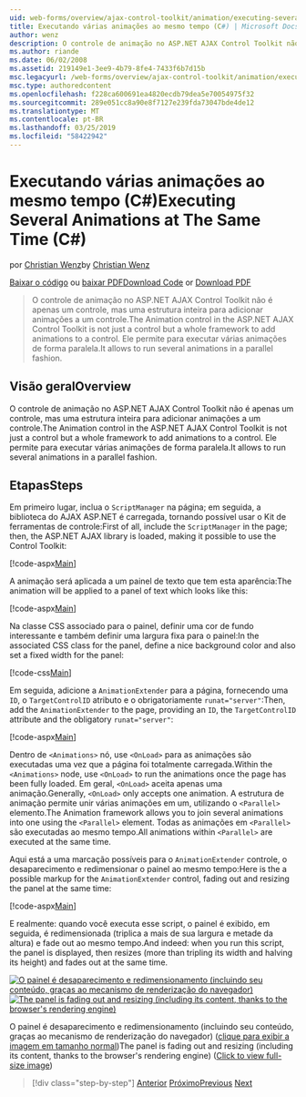 ```yaml
---
uid: web-forms/overview/ajax-control-toolkit/animation/executing-several-animations-at-the-same-time-cs
title: Executando várias animações ao mesmo tempo (C#) | Microsoft Docs
author: wenz
description: O controle de animação no ASP.NET AJAX Control Toolkit não é apenas um controle, mas uma estrutura inteira para adicionar animações a um controle. Ele permite para executar severa...
ms.author: riande
ms.date: 06/02/2008
ms.assetid: 219149e1-3ee9-4b79-8fe4-7433f6b7d15b
msc.legacyurl: /web-forms/overview/ajax-control-toolkit/animation/executing-several-animations-at-the-same-time-cs
msc.type: authoredcontent
ms.openlocfilehash: f228ca600691ea4820ecdb79dea5e70054975f32
ms.sourcegitcommit: 289e051cc8a90e8f7127e239fda73047bde4de12
ms.translationtype: MT
ms.contentlocale: pt-BR
ms.lasthandoff: 03/25/2019
ms.locfileid: "58422942"
---
```

<a name="executing-several-animations-at-the-same-time-c"></a><span data-ttu-id="6dfba-104">Executando várias animações ao mesmo tempo (C#)</span><span class="sxs-lookup"><span data-stu-id="6dfba-104">Executing Several Animations at The Same Time (C#)</span></span>
====================
<span data-ttu-id="6dfba-105">por [Christian Wenz](https://github.com/wenz)</span><span class="sxs-lookup"><span data-stu-id="6dfba-105">by [Christian Wenz](https://github.com/wenz)</span></span>

<span data-ttu-id="6dfba-106">[Baixar o código](http://download.microsoft.com/download/f/9/a/f9a26acd-8df4-4484-8a18-199e4598f411/Animation2.cs.zip) ou [baixar PDF](http://download.microsoft.com/download/6/7/1/6718d452-ff89-4d3f-a90e-c74ec2d636a3/animation2CS.pdf)</span><span class="sxs-lookup"><span data-stu-id="6dfba-106">[Download Code](http://download.microsoft.com/download/f/9/a/f9a26acd-8df4-4484-8a18-199e4598f411/Animation2.cs.zip) or [Download PDF](http://download.microsoft.com/download/6/7/1/6718d452-ff89-4d3f-a90e-c74ec2d636a3/animation2CS.pdf)</span></span>

> <span data-ttu-id="6dfba-107">O controle de animação no ASP.NET AJAX Control Toolkit não é apenas um controle, mas uma estrutura inteira para adicionar animações a um controle.</span><span class="sxs-lookup"><span data-stu-id="6dfba-107">The Animation control in the ASP.NET AJAX Control Toolkit is not just a control but a whole framework to add animations to a control.</span></span> <span data-ttu-id="6dfba-108">Ele permite para executar várias animações de forma paralela.</span><span class="sxs-lookup"><span data-stu-id="6dfba-108">It allows to run several animations in a parallel fashion.</span></span>


## <a name="overview"></a><span data-ttu-id="6dfba-109">Visão geral</span><span class="sxs-lookup"><span data-stu-id="6dfba-109">Overview</span></span>

<span data-ttu-id="6dfba-110">O controle de animação no ASP.NET AJAX Control Toolkit não é apenas um controle, mas uma estrutura inteira para adicionar animações a um controle.</span><span class="sxs-lookup"><span data-stu-id="6dfba-110">The Animation control in the ASP.NET AJAX Control Toolkit is not just a control but a whole framework to add animations to a control.</span></span> <span data-ttu-id="6dfba-111">Ele permite para executar várias animações de forma paralela.</span><span class="sxs-lookup"><span data-stu-id="6dfba-111">It allows to run several animations in a parallel fashion.</span></span>

## <a name="steps"></a><span data-ttu-id="6dfba-112">Etapas</span><span class="sxs-lookup"><span data-stu-id="6dfba-112">Steps</span></span>

<span data-ttu-id="6dfba-113">Em primeiro lugar, inclua o `ScriptManager` na página; em seguida, a biblioteca do AJAX ASP.NET é carregada, tornando possível usar o Kit de ferramentas de controle:</span><span class="sxs-lookup"><span data-stu-id="6dfba-113">First of all, include the `ScriptManager` in the page; then, the ASP.NET AJAX library is loaded, making it possible to use the Control Toolkit:</span></span>

[!code-aspx[Main](executing-several-animations-at-the-same-time-cs/samples/sample1.aspx)]

<span data-ttu-id="6dfba-114">A animação será aplicada a um painel de texto que tem esta aparência:</span><span class="sxs-lookup"><span data-stu-id="6dfba-114">The animation will be applied to a panel of text which looks like this:</span></span>

[!code-aspx[Main](executing-several-animations-at-the-same-time-cs/samples/sample2.aspx)]

<span data-ttu-id="6dfba-115">Na classe CSS associado para o painel, definir uma cor de fundo interessante e também definir uma largura fixa para o painel:</span><span class="sxs-lookup"><span data-stu-id="6dfba-115">In the associated CSS class for the panel, define a nice background color and also set a fixed width for the panel:</span></span>

[!code-css[Main](executing-several-animations-at-the-same-time-cs/samples/sample3.css)]

<span data-ttu-id="6dfba-116">Em seguida, adicione a `AnimationExtender` para a página, fornecendo uma `ID`, o `TargetControlID` atributo e o obrigatoriamente `runat="server"`:</span><span class="sxs-lookup"><span data-stu-id="6dfba-116">Then, add the `AnimationExtender` to the page, providing an `ID`, the `TargetControlID` attribute and the obligatory `runat="server"`:</span></span>

[!code-aspx[Main](executing-several-animations-at-the-same-time-cs/samples/sample4.aspx)]

<span data-ttu-id="6dfba-117">Dentro de `<Animations>` nó, use `<OnLoad>` para as animações são executadas uma vez que a página foi totalmente carregada.</span><span class="sxs-lookup"><span data-stu-id="6dfba-117">Within the `<Animations>` node, use `<OnLoad>` to run the animations once the page has been fully loaded.</span></span> <span data-ttu-id="6dfba-118">Em geral, `<OnLoad>` aceita apenas uma animação.</span><span class="sxs-lookup"><span data-stu-id="6dfba-118">Generally, `<OnLoad>` only accepts one animation.</span></span> <span data-ttu-id="6dfba-119">A estrutura de animação permite unir várias animações em um, utilizando o `<Parallel>` elemento.</span><span class="sxs-lookup"><span data-stu-id="6dfba-119">The Animation framework allows you to join several animations into one using the `<Parallel>` element.</span></span> <span data-ttu-id="6dfba-120">Todas as animações em `<Parallel>` são executadas ao mesmo tempo.</span><span class="sxs-lookup"><span data-stu-id="6dfba-120">All animations within `<Parallel>` are executed at the same time.</span></span>

<span data-ttu-id="6dfba-121">Aqui está a uma marcação possíveis para o `AnimationExtender` controle, o desaparecimento e redimensionar o painel ao mesmo tempo:</span><span class="sxs-lookup"><span data-stu-id="6dfba-121">Here is the a possible markup for the `AnimationExtender` control, fading out and resizing the panel at the same time:</span></span>

[!code-aspx[Main](executing-several-animations-at-the-same-time-cs/samples/sample5.aspx)]

<span data-ttu-id="6dfba-122">E realmente: quando você executa esse script, o painel é exibido, em seguida, é redimensionada (triplica a mais de sua largura e metade da altura) e fade out ao mesmo tempo.</span><span class="sxs-lookup"><span data-stu-id="6dfba-122">And indeed: when you run this script, the panel is displayed, then resizes (more than tripling its width and halving its height) and fades out at the same time.</span></span>


<span data-ttu-id="6dfba-123">[![O painel é desaparecimento e redimensionamento (incluindo seu conteúdo, graças ao mecanismo de renderização do navegador)](executing-several-animations-at-the-same-time-cs/_static/image2.png)](executing-several-animations-at-the-same-time-cs/_static/image1.png)</span><span class="sxs-lookup"><span data-stu-id="6dfba-123">[![The panel is fading out and resizing (including its content, thanks to the browser's rendering engine)](executing-several-animations-at-the-same-time-cs/_static/image2.png)](executing-several-animations-at-the-same-time-cs/_static/image1.png)</span></span>

<span data-ttu-id="6dfba-124">O painel é desaparecimento e redimensionamento (incluindo seu conteúdo, graças ao mecanismo de renderização do navegador) ([clique para exibir a imagem em tamanho normal](executing-several-animations-at-the-same-time-cs/_static/image3.png))</span><span class="sxs-lookup"><span data-stu-id="6dfba-124">The panel is fading out and resizing (including its content, thanks to the browser's rendering engine) ([Click to view full-size image](executing-several-animations-at-the-same-time-cs/_static/image3.png))</span></span>

> [!div class="step-by-step"]
> <span data-ttu-id="6dfba-125">[Anterior](adding-animation-to-a-control-cs.md)
> [Próximo](executing-several-animations-after-each-other-cs.md)</span><span class="sxs-lookup"><span data-stu-id="6dfba-125">[Previous](adding-animation-to-a-control-cs.md)
[Next](executing-several-animations-after-each-other-cs.md)</span></span>
